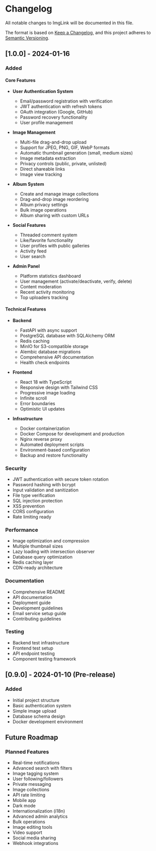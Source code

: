 # Changelog

All notable changes to ImgLink will be documented in this file.

The format is based on [Keep a Changelog](https://keepachangelog.com/en/1.0.0/),
and this project adheres to [Semantic Versioning](https://semver.org/spec/v2.0.0.html).

## [1.0.0] - 2024-01-16

### Added

#### Core Features
- **User Authentication System**
  - Email/password registration with verification
  - JWT authentication with refresh tokens
  - OAuth integration (Google, GitHub)
  - Password recovery functionality
  - User profile management

- **Image Management**
  - Multi-file drag-and-drop upload
  - Support for JPEG, PNG, GIF, WebP formats
  - Automatic thumbnail generation (small, medium sizes)
  - Image metadata extraction
  - Privacy controls (public, private, unlisted)
  - Direct shareable links
  - Image view tracking

- **Album System**
  - Create and manage image collections
  - Drag-and-drop image reordering
  - Album privacy settings
  - Bulk image operations
  - Album sharing with custom URLs

- **Social Features**
  - Threaded comment system
  - Like/favorite functionality
  - User profiles with public galleries
  - Activity feed
  - User search

- **Admin Panel**
  - Platform statistics dashboard
  - User management (activate/deactivate, verify, delete)
  - Content moderation
  - Recent activity monitoring
  - Top uploaders tracking

#### Technical Features
- **Backend**
  - FastAPI with async support
  - PostgreSQL database with SQLAlchemy ORM
  - Redis caching
  - MinIO for S3-compatible storage
  - Alembic database migrations
  - Comprehensive API documentation
  - Health check endpoints

- **Frontend**
  - React 18 with TypeScript
  - Responsive design with Tailwind CSS
  - Progressive image loading
  - Infinite scroll
  - Error boundaries
  - Optimistic UI updates

- **Infrastructure**
  - Docker containerization
  - Docker Compose for development and production
  - Nginx reverse proxy
  - Automated deployment scripts
  - Environment-based configuration
  - Backup and restore functionality

### Security
- JWT authentication with secure token rotation
- Password hashing with bcrypt
- Input validation and sanitization
- File type verification
- SQL injection protection
- XSS prevention
- CORS configuration
- Rate limiting ready

### Performance
- Image optimization and compression
- Multiple thumbnail sizes
- Lazy loading with intersection observer
- Database query optimization
- Redis caching layer
- CDN-ready architecture

### Documentation
- Comprehensive README
- API documentation
- Deployment guide
- Development guidelines
- Email service setup guide
- Contributing guidelines

### Testing
- Backend test infrastructure
- Frontend test setup
- API endpoint testing
- Component testing framework

## [0.9.0] - 2024-01-10 (Pre-release)

### Added
- Initial project structure
- Basic authentication system
- Simple image upload
- Database schema design
- Docker development environment

## Future Roadmap

### Planned Features
- Real-time notifications
- Advanced search with filters
- Image tagging system
- User following/followers
- Private messaging
- Image collections
- API rate limiting
- Mobile app
- Dark mode
- Internationalization (i18n)
- Advanced admin analytics
- Bulk operations
- Image editing tools
- Video support
- Social media sharing
- Webhook integrations